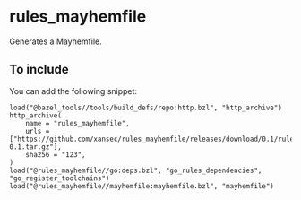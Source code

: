 # rules_mayhemfile

Generates a Mayhemfile.

## To include

You can add the following snippet:

```
load("@bazel_tools//tools/build_defs/repo:http.bzl", "http_archive")
http_archive(
    name = "rules_mayhemfile",
    urls = ["https://github.com/xansec/rules_mayhemfile/releases/download/0.1/rules_mayhemfile-0.1.tar.gz"],
    sha256 = "123",
)
load("@rules_mayhemfile//go:deps.bzl", "go_rules_dependencies", "go_register_toolchains")
load("@rules_mayhemfile//mayhemfile:mayhemfile.bzl", "mayhemfile")
```
